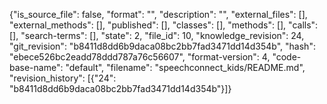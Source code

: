 {"is_source_file": false, "format": "", "description": "", "external_files": [], "external_methods": [], "published": [], "classes": [], "methods": [], "calls": [], "search-terms": [], "state": 2, "file_id": 10, "knowledge_revision": 24, "git_revision": "b8411d8dd6b9daca08bc2bb7fad3471dd14d354b", "hash": "ebece526bc2eadd78ddd787a76c56607", "format-version": 4, "code-base-name": "default", "filename": "speechconnect_kids/README.md", "revision_history": [{"24": "b8411d8dd6b9daca08bc2bb7fad3471dd14d354b"}]}